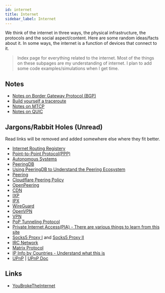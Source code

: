 ```yaml
---
id: internet
title: Internet
sidebar_label: Internet
---
```


We think of the internet in three ways, the physical infrastructure, the protocols and the social aspect/content. Here are some random ideas/facts about it. In some ways, the internet is a function of devices that connect to it.

> Index page for everything related to the internet. Most of the things on these subpages are my understanding of internet. I plan to add some code examples/simulations when I get time.

## Notes

- [Notes on Border Gateway Protocol (BGP)](/docs/notes/study/internet/bgp)
- [Build yourself a traceroute](/docs/notes/study/internet/traceroute)
- [Notes on MTCP](/docs/notes/study/internet/mtcp)
- [Notes on QUIC](/docs/notes/study/internet/quic)

## Jargons/Rabbit Holes (Unread)

Read links will be removed and added somewhere else where they fit better.

- [Internet Routing Registery](https://en.wikipedia.org/wiki/Internet_Routing_Registry)
- [Point-to-Point Protocol(PPP)](https://en.wikipedia.org/wiki/Point-to-Point_Protocol)
- [Autonomous Systems](<https://en.wikipedia.org/wiki/Autonomous_system_(Internet)>)
- [PeeringDB](https://en.wikipedia.org/wiki/PeeringDB)
- [Using PeeringDB to Understand the Peering Ecosystem](http://www.sigcomm.org/sites/default/files/ccr/papers/2014/April/0000000-0000002.pdf)
- [Peering](https://en.wikipedia.org/wiki/Peering)
- [Cloudflare Peering Policy](https://www.cloudflare.com/peering-policy/)
- [OpenPeering](https://www.openpeering.nl/)
- [CDN](https://en.wikipedia.org/wiki/Content_delivery_network)
- [IXP](https://en.wikipedia.org/wiki/Internet_exchange_point)
- [IPX](https://en.wikipedia.org/wiki/Internetwork_Packet_Exchange)
- [WireGuard](https://en.wikipedia.org/wiki/WireGuard)
- [OpenVPN](https://en.wikipedia.org/wiki/OpenVPN)
- [VPN](https://en.wikipedia.org/wiki/Virtual_private_network)
- [PoP Tunneling Protocol](https://en.wikipedia.org/wiki/Point-to-Point_Tunneling_Protocol)
- [Private Internet Access(PIA) - There are various things to learn from this site](https://www.privateinternetaccess.com/pages/how-it-works/)
- [Socks5 Proxy I](https://nordvpn.com/blog/socks5-proxy/) and [Socks5 Proxy II](https://en.wikipedia.org/wiki/SOCKS)
- [IRC Network](https://en.wikipedia.org/wiki/Internet_Relay_Chat)
- [Matrix Protocol](<https://en.wikipedia.org/wiki/Matrix_(protocol)>)
- [IP Info by Countries - Understand what this is](https://ipinfo.io/countries/in)
- [UPnP](https://en.wikipedia.org/wiki/Universal_Plug_and_Play) | [UPnP Doc](https://openconnectivity.org/upnp-specs/UPnP-arch-DeviceArchitecture-v2.0-20200417.pdf)

## Links

- [YouBrokeTheInternet](https://youbroketheinternet.org/)
